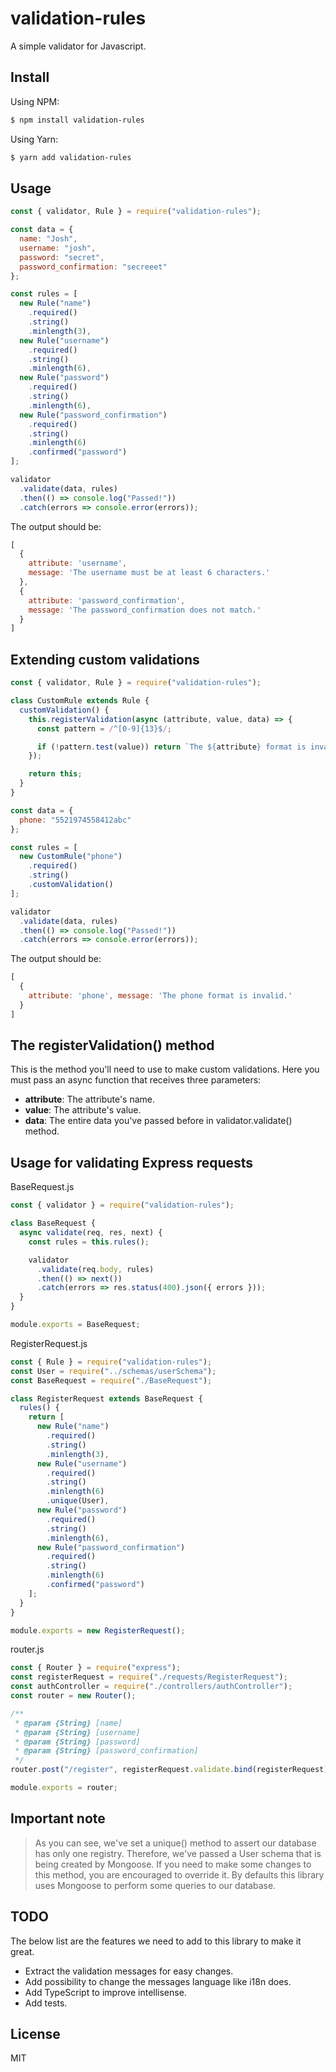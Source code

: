 # validation-rules
A simple validator for Javascript.

## Install
Using NPM:
```bash
$ npm install validation-rules
```
Using Yarn:
```bash
$ yarn add validation-rules
```

## Usage
```js
const { validator, Rule } = require("validation-rules");

const data = {
  name: "Josh",
  username: "josh",
  password: "secret",
  password_confirmation: "secreeet"
};

const rules = [
  new Rule("name")
    .required()
    .string()
    .minlength(3),
  new Rule("username")
    .required()
    .string()
    .minlength(6),
  new Rule("password")
    .required()
    .string()
    .minlength(6),
  new Rule("password_confirmation")
    .required()
    .string()
    .minlength(6)
    .confirmed("password")
];

validator
  .validate(data, rules)
  .then(() => console.log("Passed!"))
  .catch(errors => console.error(errors));
```
The output should be:
```js
[
  {
    attribute: 'username',
    message: 'The username must be at least 6 characters.'
  },
  {
    attribute: 'password_confirmation',
    message: 'The password_confirmation does not match.'
  }
]
```

## Extending custom validations
```js
const { validator, Rule } = require("validation-rules");

class CustomRule extends Rule {
  customValidation() {
    this.registerValidation(async (attribute, value, data) => {
      const pattern = /^[0-9]{13}$/;

      if (!pattern.test(value)) return `The ${attribute} format is invalid.`;
    });

    return this;
  }
}

const data = {
  phone: "5521974558412abc"
};

const rules = [
  new CustomRule("phone")
    .required()
    .string()
    .customValidation()
];

validator
  .validate(data, rules)
  .then(() => console.log("Passed!"))
  .catch(errors => console.error(errors));
```
The output should be:
```js
[
  {
    attribute: 'phone', message: 'The phone format is invalid.'
  }
]
```
## The registerValidation() method
This is the method you'll need to use to make custom validations. Here you must pass an async function that receives three parameters:

- **attribute**: The attribute's name.
- **value**: The attribute's value.
- **data**: The entire data you've passed before in validator.validate() method.

## Usage for validating Express requests
BaseRequest.js
```js
const { validator } = require("validation-rules");

class BaseRequest {
  async validate(req, res, next) {
    const rules = this.rules();

    validator
      .validate(req.body, rules)
      .then(() => next())
      .catch(errors => res.status(400).json({ errors }));
  }
}

module.exports = BaseRequest;
```
RegisterRequest.js
```js
const { Rule } = require("validation-rules");
const User = require("../schemas/userSchema");
const BaseRequest = require("./BaseRequest");

class RegisterRequest extends BaseRequest {
  rules() {
    return [
      new Rule("name")
        .required()
        .string()
        .minlength(3),
      new Rule("username")
        .required()
        .string()
        .minlength(6)
        .unique(User),
      new Rule("password")
        .required()
        .string()
        .minlength(6),
      new Rule("password_confirmation")
        .required()
        .string()
        .minlength(6)
        .confirmed("password")
    ];
  }
}

module.exports = new RegisterRequest();
```
router.js
```js
const { Router } = require("express");
const registerRequest = require("./requests/RegisterRequest");
const authController = require("./controllers/authController");
const router = new Router();

/**
 * @param {String} [name]
 * @param {String} [username]
 * @param {String} [password]
 * @param {String} [password_confirmation]
 */
router.post("/register", registerRequest.validate.bind(registerRequest), authController.register);

module.exports = router;
```

## Important note
> As you can see, we've set a unique() method to assert our database has only one registry. Therefore, we've passed a User schema that is being created by Mongoose. If you need to make some changes to this method, you are encouraged to override it. By defaults this library uses Mongoose to perform some queries to our database.

## TODO
The below list are the features we need to add to this library to make it great.

- Extract the validation messages for easy changes.
- Add possibility to change the messages language like i18n does.
- Add TypeScript to improve intellisense.
- Add tests.

## License
MIT
